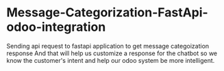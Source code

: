 # Message-Categorization-FastApi-odoo-integration


Sending api request to fastapi application to get message categoization response
And that will help us customize a response for the chatbot so we know the customer's intent and help our odoo system be more intelligent.
